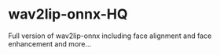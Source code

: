 # wav2lip-onnx-HQ
Full version of wav2lip-onnx including face alignment and face enhancement and more...
